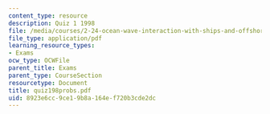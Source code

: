 ```yaml
---
content_type: resource
description: Quiz 1 1998
file: /media/courses/2-24-ocean-wave-interaction-with-ships-and-offshore-energy-systems-13-022-spring-2002/8923e6cc9ce19b8a164ef720b3cde2dc_quiz198probs.pdf
file_type: application/pdf
learning_resource_types:
- Exams
ocw_type: OCWFile
parent_title: Exams
parent_type: CourseSection
resourcetype: Document
title: quiz198probs.pdf
uid: 8923e6cc-9ce1-9b8a-164e-f720b3cde2dc
---
```

